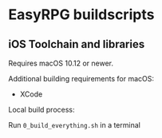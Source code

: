 # EasyRPG buildscripts

## iOS Toolchain and libraries

Requires macOS 10.12 or newer.

Additional building requirements for macOS:

 - XCode

Local build process:

Run `0_build_everything.sh` in a terminal
